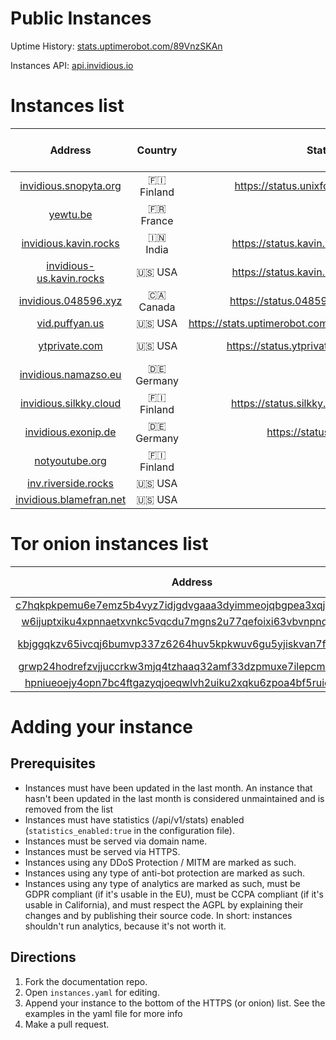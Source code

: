 



# Public Instances


Uptime History: [stats.uptimerobot.com/89VnzSKAn](https://stats.uptimerobot.com/89VnzSKAn)

Instances API: [api.invidious.io](https://instances.invidious.io)
# Instances list
  

|Address|Country|Status|Privacy policy|DDos Protection / MITM|Owner|Modified|
| :---: | :---: | :---: | :---: | :---: | :---: | :---: |
|[invidious.snopyta.org](https://invidious.snopyta.org)|🇫🇮 Finland|https://status.unixfox.eu/783898765|[Here](https://snopyta.org/privacy_policy)||[@Perflyst](https://github.com/Perflyst)|No|
|[yewtu.be](https://yewtu.be)|🇫🇷 France||||[@unixfox](https://github.com/unixfox)|No|
|[invidious.kavin.rocks](https://invidious.kavin.rocks)|🇮🇳 India|https://status.kavin.rocks/786132664||Cloudflare|[@FireMasterK](https://github.com/FireMasterK)|No|
|[invidious-us.kavin.rocks](https://invidious-us.kavin.rocks)|🇺🇸 USA|https://status.kavin.rocks/788216947||Cloudflare|[@FireMasterK](https://github.com/FireMasterK)|No|
|[invidious.048596.xyz](https://invidious.048596.xyz)|🇨🇦 Canada|https://status.048596.xyz/786792286|||[@tenpura-shrimp](https://github.com/tenpura-shrimp)|No|
|[vid.puffyan.us](https://vid.puffyan.us)|🇺🇸 USA|https://stats.uptimerobot.com/n7A08HGVl6/786947233|||[@ItsSt0ne](https://github.com/ItsSt0ne)|No|
|[ytprivate.com](https://ytprivate.com)|🇺🇸 USA|https://status.ytprivate.com/786947505||DDoS-Guard|[@ytprivatecom](https://github.com/ytprivatecom)|[Yes](https://github.com/ytprivatecom/invidious)|
|[invidious.namazso.eu](https://invidious.namazso.eu)|🇩🇪 Germany||[Here](https://namazso.eu/privacy.html)||[@namazso](https://github.com/namazso)|No|
|[invidious.silkky.cloud](https://invidious.silkky.cloud)|🇫🇮 Finland|https://status.silkky.cloud/787784614|||[@TheSilkky](https://github.com/TheSilkky)|No|
|[invidious.exonip.de](https://invidious.exonip.de)|🇩🇪 Germany|https://status.exonip.de|||[@Exonip](https://github.com/Exonip)|No|
|[notyoutube.org](https://notyoutube.org)|🇫🇮 Finland||||[@Eggo-Plant](https://github.com/Eggo-Plant)|No|
|[inv.riverside.rocks](https://inv.riverside.rocks)|🇺🇸 USA||||[@RiversideRocks](https://github.com/RiversideRocks)|No|
|[invidious.blamefran.net](https://invidious.blamefran.net)|🇺🇸 USA||||[@Aidan16](https://github.com/Aidan16)|No|

# Tor onion instances list
  

|Address|Country|Associated clearnet instance|Privacy policy|Owner|Modified|
| :---: | :---: | :---: | :---: | :---: | :---: |
|[c7hqkpkpemu6e7emz5b4vyz7idjgdvgaaa3dyimmeojqbgpea3xqjoid.onion](http://c7hqkpkpemu6e7emz5b4vyz7idjgdvgaaa3dyimmeojqbgpea3xqjoid.onion)|||||No|
|[w6ijuptxiku4xpnnaetxvnkc5vqcdu7mgns2u77qefoixi63vbvnpnqd.onion](http://w6ijuptxiku4xpnnaetxvnkc5vqcdu7mgns2u77qefoixi63vbvnpnqd.onion/)|||||No|
|[kbjggqkzv65ivcqj6bumvp337z6264huv5kpkwuv6gu5yjiskvan7fad.onion](http://kbjggqkzv65ivcqj6bumvp337z6264huv5kpkwuv6gu5yjiskvan7fad.onion/)|🇳🇱 Netherlands||||No|
|[grwp24hodrefzvjjuccrkw3mjq4tzhaaq32amf33dzpmuxe7ilepcmad.onion](http://grwp24hodrefzvjjuccrkw3mjq4tzhaaq32amf33dzpmuxe7ilepcmad.onion/)|🇺🇸 USA||||No|
|[hpniueoejy4opn7bc4ftgazyqjoeqwlvh2uiku2xqku6zpoa4bf5ruid.onion](http://hpniueoejy4opn7bc4ftgazyqjoeqwlvh2uiku2xqku6zpoa4bf5ruid.onion/)|🇺🇸 USA|https://invidious.kavin.rocks||[@FireMasterK](https://github.com/FireMasterK)|No|

# Adding your instance

## Prerequisites

- Instances must have been updated in the last month. An instance that hasn't been updated in the last month is considered unmaintained and is removed from the list
- Instances must have statistics (/api/v1/stats) enabled (`statistics_enabled:true` in the configuration file).
- Instances must be served via domain name.
- Instances must be served via HTTPS.
- Instances using any DDoS Protection / MITM are marked as such.
- Instances using any type of anti-bot protection are marked as such.
- Instances using any type of analytics are marked as such, must be GDPR compliant (if it's usable in the EU), must be CCPA compliant (if it's usable in California), and must respect the AGPL by explaining their changes and by publishing their source code. In short: instances shouldn't run analytics, because it's not worth it.
  

## Directions

1. Fork the documentation repo.
2. Open `instances.yaml` for editing.
3. Append your instance to the bottom of the HTTPS (or onion) list. See the examples in the yaml file for more info
4. Make a pull request.
